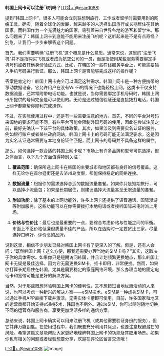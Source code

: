 **韩国上网卡可以注册飞机吗？**[[TG💪+ @esim1088](https://t.me/s/esim1088)]

提到“韩国上网卡”，很多人可能会立刻联想到旅行、工作或者留学时需要用到的网络工具。确实，随着全球化的发展，越来越多的人选择出国旅行或长期居住在其他国家。而韩国作为一个充满魅力的国家，吸引着来自世界各地的游客和留学生。那么问题来了：韩国上网卡到底能不能用来注册飞机呢？这听起来是不是有点奇怪？别急，让我们一步步来解答这个问题。

首先，我们需要明确“注册飞机”这个概念是什么意思。通常来说，这里的“注册飞机”并不是指购买飞机或者成为航空公司的一员，而是指使用某些服务需要绑定手机号码或者其他身份验证方式。比如，在韩国的一些在线服务平台上，可能需要输入手机号码进行验证。那么，韩国上网卡是否能够完成这样的操作呢？

答案是肯定的！韩国上网卡完全可以满足这种需求。韩国上网卡是一种方便携带的移动数据设备，它允许用户在没有Wi-Fi的情况下也能轻松上网。这类卡不仅支持数据流量，还常常附带电话功能。也就是说，当你需要绑定手机号码时，韩国上网卡所提供的号码完全是可以使用的。无论是通过短信验证还是直接拨打电话，韩国上网卡都能帮你顺利完成操作。

不过，在实际使用过程中，还是有一些需要注意的地方。首先，不同的平台对号码来源地的要求可能不同。有些平台可能会限制外国号码的使用，因此在尝试注册之前，最好先确认一下该平台的具体政策。其次，如果涉及到需要实名认证的服务，例如银行账户或者某些政府网站，韩国上网卡上的号码可能无法满足要求。这是因为实名认证通常需要与本地身份证件匹配，而上网卡的号码并不具备这样的属性。

那么，如何选择一款合适的韩国上网卡呢？市场上有许多品牌和型号可供选择，但总体而言，以下几个方面值得特别关注：

1. **覆盖范围**：确保所选上网卡在韩国的主要城市和地区都有良好的信号覆盖。这样无论你在首尔逛街还是去济州岛度假，都能保持稳定的网络连接。
   
2. **数据流量**：根据你的需求选择合适的数据流量套餐。如果你只是短期旅行，可以选择小流量包；如果是长期居住，则建议选择大流量甚至无限流量的套餐。

3. **附加功能**：除了基本的上网功能外，许多上网卡还提供了语音通话、国际漫游等附加服务。这些功能可以在你需要拨打本地电话或者接听国际来电时派上用场。

4. **价格与性价比**：最后也是最重要的一点，要综合考虑价格与性能之间的平衡。市面上不乏价格低廉但质量不佳的产品，所以在选购时一定要货比三家，尽量选择口碑好、评价高的品牌。

说到这里，相信不少朋友已经对韩国上网卡有了更深入的了解。但是，还有人会问：“既然韩国上网卡这么方便，那我还需要办理当地的SIM卡吗？”其实，这取决于你的具体需求。如果你只是短期访问韩国，并且计划频繁更换地点，那么韩国上网卡无疑是最佳选择。因为它无需更换SIM卡，插卡即用，非常便捷。然而，如果你打算长期居住在韩国，尤其是需要稳定的家庭网络环境，那么办理当地的固定电话卡和宽带可能是更好的解决方案。

当然，对于那些既想体验韩国上网卡的便利性，又不想错过当地优惠活动的人来说，也可以考虑一种新兴的解决方案——eSIM技术。eSIM是一种虚拟SIM卡，可以通过手机APP直接下载并激活，无需实体卡槽即可使用。目前，许多国家和地区的运营商都开始支持eSIM技术，韩国也不例外。通过eSIM，你可以随时随地切换不同的运营商和服务商，享受更加灵活多样的通信方案。

总结来说，韩国上网卡确实可以用来注册飞机（或其他需要验证身份的服务），但它并非万能钥匙。在使用过程中，我们既要充分利用其优点，也要注意规避潜在的风险。希望这篇文章能帮助大家更好地理解韩国上网卡的功能及其应用场景。如果你也有相关的问题或者经验想要分享，欢迎在评论区留言交流哦！

[[TG💪+ @esim1088](https://t.me/s/esim1088) ![Image](https://i.postimg.cc/4NQfJmqS/Snipaste-2025-05-13-00-14-12.png)]